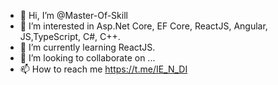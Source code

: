- 👋 Hi, I’m @Master-Of-Skill
- 👀 I’m interested in Asp.Net Core, EF Core, ReactJS, Angular, JS,TypeScript, C#, C++.  
- 🌱 I’m currently learning ReactJS.
- 💞️ I’m looking to collaborate on ...
- 📫 How to reach me https://t.me/IE_N_DI

<!---
Master-Of-Skill/Master-Of-Skill is a ✨ special ✨ repository because its `README.md` (this file) appears on your GitHub profile.
You can click the Preview link to take a look at your changes.
--->
